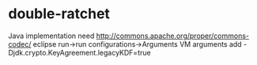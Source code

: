 # double-ratchet
Java implementation
need http://commons.apache.org/proper/commons-codec/
eclipse  run->run configurations->Arguments VM arguments add -Djdk.crypto.KeyAgreement.legacyKDF=true
